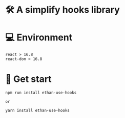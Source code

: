 # 🛠 A simplify hooks library

# 💻 Environment

```
react > 16.8
react-dom > 16.8
```

# 🚀 Get start 

```
npm run install ethan-use-hooks

or

yarn install ethan-use-hooks
```

